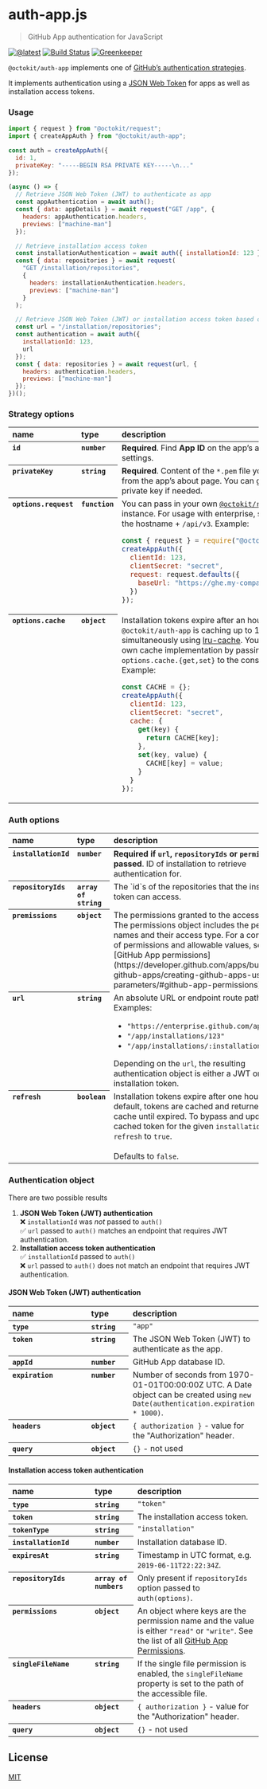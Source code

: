 # auth-app.js

> GitHub App authentication for JavaScript

[![@latest](https://img.shields.io/npm/v/@octokit/auth-app.svg)](https://www.npmjs.com/package/@octokit/auth-app)
[![Build Status](https://travis-ci.com/octokit/auth-app.js.svg?branch=master)](https://travis-ci.com/octokit/auth-app.js)
[![Greenkeeper](https://badges.greenkeeper.io/octokit/auth-app.js.svg)](https://greenkeeper.io/)

`@octokit/auth-app` implements one of [GitHub’s authentication strategies](https://github.com/octokit/auth.js).

It implements authentication using a [JSON Web Token](https://jwt.io/) for apps as well as installation access tokens.

### Usage

```js
import { request } from "@octokit/request";
import { createAppAuth } from "@octokit/auth-app";

const auth = createAppAuth({
  id: 1,
  privateKey: "-----BEGIN RSA PRIVATE KEY-----\n..."
});

(async () => {
  // Retrieve JSON Web Token (JWT) to authenticate as app
  const appAuthentication = await auth();
  const { data: appDetails } = await request("GET /app", {
    headers: appAuthentication.headers,
    previews: ["machine-man"]
  });

  // Retrieve installation access token
  const installationAuthentication = await auth({ installationId: 123 });
  const { data: repositories } = await request(
    "GET /installation/repositories",
    {
      headers: installationAuthentication.headers,
      previews: ["machine-man"]
    }
  );

  // Retrieve JSON Web Token (JWT) or installation access token based on request url
  const url = "/installation/repositories";
  const authentication = await auth({
    installationId: 123,
    url
  });
  const { data: repositories } = await request(url, {
    headers: authentication.headers,
    previews: ["machine-man"]
  });
})();
```

### Strategy options

<table width="100%">
  <thead align=left>
    <tr>
      <th width=150>
        name
      </th>
      <th width=70>
        type
      </th>
      <th>
        description
      </th>
    </tr>
  </thead>
  <tbody align=left valign=top>
    <tr>
      <th>
        <code>id</code>
      </th>
      <th>
        <code>number</code>
      </th>
      <td>
        <strong>Required</strong>. Find <strong>App ID</strong> on the app’s about page in settings.
      </td>
    </tr>
    <tr>
      <th>
        <code>privateKey</code>
      </th>
      <th>
        <code>string</code>
      </th>
      <td>
        <strong>Required</strong>. Content of the <code>*.pem</code> file you downloaded from the app’s about page. You can generate a new private key if needed.
      </td>
    </tr>
    <tr>
      <th>
        <code>options.request</code>
      </th>
      <th>
        <code>function</code>
      </th>
      <td>
        You can pass in your own <a href="https://github.com/octokit/request.js"><code>@octokit/request</code></a> instance. For usage with enterprise, set <code>baseUrl</code> to the hostname + <code>/api/v3</code>. Example:

```js
const { request } = require("@octokit/request");
createAppAuth({
  clientId: 123,
  clientSecret: "secret",
  request: request.defaults({
    baseUrl: "https://ghe.my-company.com/api/v3"
  })
});
```

</td></tr>
    <tr>
      <th>
        <code>options.cache</code>
      </th>
      <th>
        <code>object</code>
      </th>
      <td>
        Installation tokens expire after an hour. By default, <code>@octokit/auth-app</code> is caching up to 15000 tokens simultaneously using <a href="https://github.com/isaacs/node-lru-cache">lru-cache</a>. You can pass your own cache implementation by passing <code>options.cache.{get,set}</code> to the constructor. Example:

```js
const CACHE = {};
createAppAuth({
  clientId: 123,
  clientSecret: "secret",
  cache: {
    get(key) {
      return CACHE[key];
    },
    set(key, value) {
      CACHE[key] = value;
    }
  }
});
```

</td></tr>
  </tbody>
</table>

### Auth options

<table width="100%">
  <thead align=left>
    <tr>
      <th width=150>
        name
      </th>
      <th width=70>
        type
      </th>
      <th>
        description
      </th>
    </tr>
  </thead>
  <tbody align=left valign=top>
    <tr>
      <th>
        <code>installationId</code>
      </th>
      <th>
        <code>number</code>
      </th>
      <td>
        <strong>Required if <code>url</code>, <code>repositoryIds</code> or <code>permissions</code> passed</strong>. ID of installation to retrieve authentication for.
      </td>
    </tr>
    <tr>
      <th>
        <code>repositoryIds</code>
      </th>
      <th>
        <code>array of string</code>
      </th>
      <td>
        The `id`s of the repositories that the installation token can access.
      </td>
    </tr>
    <tr>
      <th>
        <code>premissions</code>
      </th>
      <th>
        <code>object</code>
      </th>
      <td>
        The permissions granted to the access token. The permissions object includes the permission names and their access type. For a complete list of permissions and allowable values, see "[GitHub App permissions](https://developer.github.com/apps/building-github-apps/creating-github-apps-using-url-parameters/#github-app-permissions)."
      </td>
    </tr>
    <tr>
      <th>
        <code>url</code>
      </th>
      <th>
        <code>string</code>
      </th>
      <td>
        An absolute URL or endpoint route path. Examples:
        <ul>
          <li><code>"https://enterprise.github.com/api/v3/app"</code></li>
          <li><code>"/app/installations/123"</code></li>
          <li><code>"/app/installations/:installation_id"</code></li>
        </ul>
        Depending on the <code>url</code>, the resulting authentication object is either a JWT or an installation token.
      </td>
    </tr>
    <tr>
      <th>
        <code>refresh</code>
      </th>
      <th>
        <code>boolean</code>
      </th>
      <td>
        Installation tokens expire after one hour. By default, tokens are cached and returned from cache until expired. To bypass and update a cached token for the given <code>installationId</code>, set <code>refresh</code> to <code>true</code>.<br>
        <br>
        Defaults to <code>false</code>.
      </td>
    </tr>
  </tbody>
</table>

### Authentication object

There are two possible results

1. **JSON Web Token (JWT) authentication**  
   ❌ `installationId` was _not_ passed to `auth()`  
   ✅ `url` passed to `auth()` matches an endpoint that requires JWT authentication.
2. **Installation access token authentication**  
   ✅ `installationId` passed to `auth()`  
   ❌ `url` passed to `auth()` does not match an endpoint that requires JWT authentication.

#### JSON Web Token (JWT) authentication

<table width="100%">
  <thead align=left>
    <tr>
      <th width=150>
        name
      </th>
      <th width=70>
        type
      </th>
      <th>
        description
      </th>
    </tr>
  </thead>
  <tbody align=left valign=top>
    <tr>
      <th>
        <code>type</code>
      </th>
      <th>
        <code>string</code>
      </th>
      <td>
        <code>"app"</code>
      </td>
    </tr>
    <tr>
      <th>
        <code>token</code>
      </th>
      <th>
        <code>string</code>
      </th>
      <td>
        The JSON Web Token (JWT) to authenticate as the app.
      </td>
    </tr>
    <tr>
      <th>
        <code>appId</code>
      </th>
      <th>
        <code>number</code>
      </th>
      <td>
        GitHub App database ID.
      </td>
    </tr>
    <tr>
      <th>
        <code>expiration</code>
      </th>
      <th>
        <code>number</code>
      </th>
      <td>
        Number of seconds from 1970-01-01T00:00:00Z UTC. A Date object can be created using <code>new Date(authentication.expiration * 1000)</code>.
      </td>
    </tr>
    <tr>
      <th>
        <code>headers</code>
      </th>
      <th>
        <code>object</code>
      </th>
      <td>
        <code>{ authorization }</code> - value for the "Authorization" header.
      </td>
    </tr>
    <tr>
      <th>
        <code>query</code>
      </th>
      <th>
        <code>object</code>
      </th>
      <td>
        <code>{}</code> - not used
      </td>
    </tr>
  </tbody>
</table>

#### Installation access token authentication

<table width="100%">
  <thead align=left>
    <tr>
      <th width=150>
        name
      </th>
      <th width=70>
        type
      </th>
      <th>
        description
      </th>
    </tr>
  </thead>
  <tbody align=left valign=top>
    <tr>
      <th>
        <code>type</code>
      </th>
      <th>
        <code>string</code>
      </th>
      <td>
        <code>"token"</code>
      </td>
    </tr>
    <tr>
      <th>
        <code>token</code>
      </th>
      <th>
        <code>string</code>
      </th>
      <td>
        The installation access token.
      </td>
    </tr>
    <tr>
      <th>
        <code>tokenType</code>
      </th>
      <th>
        <code>string</code>
      </th>
      <td>
        <code>"installation"</code>
      </td>
    </tr>
    <tr>
      <th>
        <code>installationId</code>
      </th>
      <th>
        <code>number</code>
      </th>
      <td>
        Installation database ID.
      </td>
    </tr>
    <tr>
      <th>
        <code>expiresAt</code>
      </th>
      <th>
        <code>string</code>
      </th>
      <td>
        Timestamp in UTC format, e.g. <code>2019-06-11T22:22:34Z</code>.
      </td>
    </tr>
    <tr>
      <th>
        <code>repositoryIds</code>
      </th>
      <th>
        <code>array of numbers</code>
      </th>
      <td>
        Only present if <code>repositoryIds</code> option passed to <code>auth(options)</code>. 
      </td>
    </tr>
    <tr>
      <th>
        <code>permissions</code>
      </th>
      <th>
        <code>object</code>
      </th>
      <td>
        An object where keys are the permission name and the value is either <code>"read"</code> or <code>"write"</code>. See the list of all <a href="https://developer.github.com/v3/apps/permissions/">GitHub App Permissions</a>.
      </td>
    </tr>
    <tr>
      <th>
        <code>singleFileName</code>
      </th>
      <th>
        <code>string</code>
      </th>
      <td>
        If the <a herf="https://developer.github.com/v3/apps/permissions/#permission-on-single-file">single file permission</a> is enabled, the <code>singleFileName</code> property is set to the path of the accessible file.
      </td>
    </tr>
    <tr>
      <th>
        <code>headers</code>
      </th>
      <th>
        <code>object</code>
      </th>
      <td>
        <code>{ authorization }</code> - value for the "Authorization" header.
      </td>
    </tr>
    <tr>
      <th>
        <code>query</code>
      </th>
      <th>
        <code>object</code>
      </th>
      <td>
        <code>{}</code> - not used
      </td>
    </tr>
  </tbody>
</table>

## License

[MIT](LICENSE)
